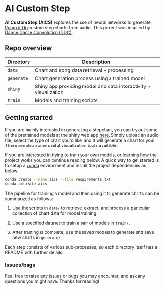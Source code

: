 # AI Custom Step

**AI Custom Step (AICS)** explores the use of neural networks to generate [Pump it Up](https://en.wikipedia.org/wiki/Pump_It_Up_(video_game_series)) 
custom step charts from audio. This project was inspired by [Dance Dance Convolution (DDC)](https://github.com/chrisdonahue/ddc).

## Repo overview
| Directory  | Description                                           |
|------------|-------------------------------------------------------|
| `data`     | Chart and song data retrieval + processing |
| `generate` | Chart generation process using a trained model |
| `shiny`    | Shiny app providing model and data interactivity + visualization |
| `train`    | Models and training scripts |

## Getting started

If you are mainly interested in generating a stepchart, you can try out some  of the pretrained models at 
the shiny web app [here](https://vsie.shinyapps.io/ai_custom_step). Simply upload an audio file, select the
type of chart you'd like, and it will generate a chart for you! There are also some useful visualization tools available.

If you are interested in trying to train your own models, or learning how the project works you can
continue reading below. A quick way to get started is to setup a [conda](https://docs.conda.io/en/latest/) environment and install the project dependencies as below. 

```bash
conda create --name aics --file requirements.txt
conda activate aics
```

The pipeline for training a model and then using it to generate charts can be summarized as follows:

1. Use the scripts in `data/` to retrieve, extract, and process a particular collection of chart data for model training.

2. Use a specified dataset to train a pair of models in `train/`.

3. After training is complete, use the saved models to generate and save new charts in `generate/`

Each step consists of various sub-processes, so each directory itself has a README with further details.

### Issues/bugs

Feel free to raise any issues or bugs you may encounter, and ask any questions you might have. 
Thanks for reading!
